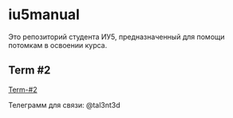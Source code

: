 # iu5manual

Это репозиторий студента ИУ5, предназначенный для помощи потомкам в освоении курса.

## Term #2 

[Term-#2](tree/Term-#2/)

Телеграмм для связи: @tal3nt3d
